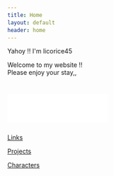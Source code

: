```yaml
---
title: Home
layout: default
header: home
---
```

Yahoy !! I'm licorice45

Welcome to my website !!\
Please enjoy your stay,,


# ![Navi](assets/sprites/navi.gif)
[Links](/links)

[Projects](/projects)

[Characters](/ocs)
